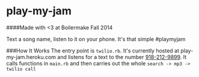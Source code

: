 play-my-jam
===========

####Made with <3 at Boilermake Fall 2014

Text a song name, listen to it on your phone. It's that simple #playmyjam

###How It Works
The entry point is `twilio.rb`. It's currently hosted at play-my-jam.heroku.com and listens for a text to the number [918-212-9899](tel:+19182129899). It calls functions in `main.rb` and then carries out the whole `search -> mp3 -> twilio call`
